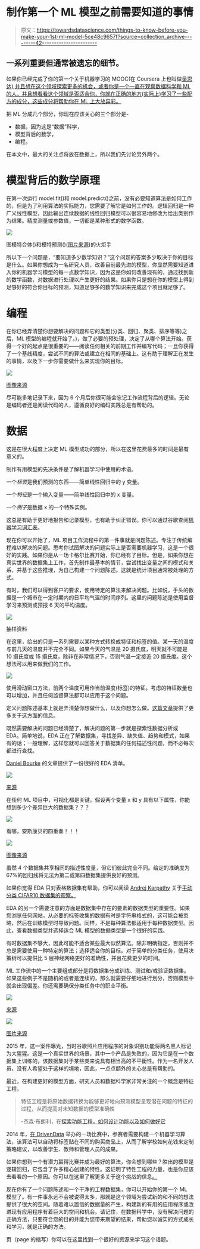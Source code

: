 # 制作第一个 ML 模型之前需要知道的事情

> 原文：<https://towardsdatascience.com/things-to-know-before-you-make-your-1st-ml-model-5ce48c9657f?source=collection_archive---------42----------------------->

## 一系列重要但通常被遗忘的细节。

如果你已经完成了你的第一个关于机器学习的 MOOC(在 Coursera 上也叫做[吴恩达),并且想在这个领域探索更多的机会，或者你是一个一直在观察数据科学和 ML 的人，并且想看看这个领域是否适合你，你就在正确的地方(实际上)学习了一些配方的成分，这些成分将帮助你在 ML 上大放异彩。](https://www.coursera.org/learn/machine-learning#about)

把 ML 分成几个部分，你现在应该关心的三个部分是-

*   数据，因为这是“数据”科学，
*   模型背后的数学，
*   编程。

在本文中，最大的关注点将放在数据上，所以我们先讨论另外两个。

# **模型背后的数学原理**

在第一次运行 model.fit()和 model.predict()之前，没有必要知道算法是如何工作的，但是为了利用算法的实际能力，您需要了解它是如何工作的。逻辑回归是一种广义线性模型，因此输出连续数据的线性回归模型可以很容易地修改为给出类别作为结果。精度测量或参数值，一切都是某种形式的数学函数。

![](img/8795ce309c60c047e0e9b7e7586698dd.png)

图模特合体()和模特预测()([图片来源](https://en.wikipedia.org/wiki/Scikit-learn))的火炬手

所以下一个问题是，“要知道多少数学知识？”这个问题的答案多少取决于你的目标是什么。如果你想成为一名研究人员，改善目前最先进的模型，你显然需要知道进入你的机器学习模型的每一点数学知识，因为这是你如何改善现有的，通过找到新的数学函数，对数据进行处理以产生更好的结果。如果你只是想在你的模型上得到足够好的符合你目标的预测，知道足够多的数学知识来完成这个项目就足够了。

# **编程**

在你已经弄清楚你想要解决的问题和它的类型(分类、回归、聚类、排序等等)之后，ML 模型的编程就开始了。)，做了必要的预处理，决定了从哪个算法开始。获得一个好的起点是很重要的——阅读任何相关的前期工作并编写代码；一旦你获得了一个基线精度，尝试不同的算法或建立在相同的基础上。这有助于理解正在发生的事情，以及下一步你需要做什么来实现你的目标。

![](img/68d73f201d745967e942b2cafd61f71e.png)

[图像来源](https://image.slidesharecdn.com/7rulesofsimpleandmaintainablecode-150924051108-lva1-app6891/95/7-rules-of-simple-and-maintainable-code-3-638.jpg?cb=1443074482)

尽可能多地记录下来，因为 6 个月后你很可能会忘记工作流程背后的逻辑。无论是编码者还是阅读代码的人，遵循良好的编码实践总是有帮助的。

# **数据**

这是在很大程度上决定 ML 模型成功的部分，所以在这里花费最多的时间是最有意义的。

制作有用模型的先决条件是了解机器学习中使用的术语。

一个*标签*是我们预测的东西——简单线性回归中的 y 变量。

一个*特征*是一个输入变量——简单线性回归中的 x 变量。

一个*例子*是数据 x 的一个特殊实例。

这总是有助于更好地报告和记录模型，也有助于纠正错误。你可以通过谷歌查阅[机器学习词汇表](https://developers.google.com/machine-learning/glossary)。

现在你可以开始了，ML 项目工作流程中的第一件事就是问题陈述。专注于传统编程难以解决的问题。思考你试图解决的问题实际上是否需要机器学习，这是一个很好的实践。如果你是从一场卡格尔比赛开始，你已经有了目标。但是，如果你想在真实世界的数据集上工作，首先制作最基本的情节，尝试找出变量之间的模式和关系，并基于这些推理，为自己构建一个问题陈述。这就是统计项目通常被处理的方式。

有时，我们可以得到客户的要求，使用特定的算法来解决问题。比如说，手头的数据是一个城市在一定时期内的日平均气温的时间序列。这里的问题陈述是使用监督学习来预测或预报 6 天的平均温度。

![](img/638315c2b57ad86f44aa9be5203c2229.png)

抽样资料

在这里，给出的只是一系列需要以某种方式转换成特征和标签的值。某一天的温度与前几天的温度并不完全不同。如果今天的气温是 20 摄氏度，明天就不可能是 10 摄氏度或 15 摄氏度，除非在非常情况下，否则气温一定接近 20 摄氏度。这个想法可以用来做我们的工作。

![](img/e313ff80a5e695fc147601a44ee564b8.png)

使用滑动窗口方法，前两个温度可用作当前温度(标签)的特征。考虑的特征数量也可以增加，并且任何监督算法都可以应用于这个问题。

定义问题陈述基本上就是弄清楚你想做什么，以及你想怎么做。[这篇文章](https://developers.google.com/machine-learning/problem-framing/big-questions)提供了更多关于这方面的信息。

既然需要解决的问题已经清楚了，解决问题的第一步就是探索性数据分析或 EDA。简单地说，EDA 正在了解数据集，寻找差异、缺失值、趋势和模式，如果有的话；一般理解，这样您就可以回答关于数据集的任何描述性问题，而不必每次都进行查找。

[Daniel Bourke](https://medium.com/u/dbc019e228f5?source=post_page-----5ce48c9657f--------------------------------) 的文章提供了一份很好的 EDA 清单。

![](img/afd62228dc9a15a117ef7d657b501fd4.png)

[来源](/a-gentle-introduction-to-exploratory-data-analysis-f11d843b8184)

在任何 ML 项目中，可视化都是关键。假设两个变量 x 和 y 具有以下属性，你能想到多少个差异巨大的数据集？？？

![](img/5843f6a895d29f4ea4a228d0d29b0572.png)

看哪，安斯康贝的四重奏！！！

![](img/a6bf467a8c1ae8c8f628306b0ed2e2bc.png)

[图像来源](https://en.wikipedia.org/wiki/Anscombe%27s_quartet)

虽然 4 个数据集共享相同的描述性度量，但它们彼此完全不同。给定的准确度为 67%的回归线将无法为第二或第四数据集提供良好的预测。

如果你觉得 EDA 只对表格数据集有帮助，你可以阅读 [Andrej Karpathy](https://en.wikipedia.org/wiki/Andrej_Karpathy) 关于[手动分类 CIFAR10 数据集的观察。](http://karpathy.github.io/2011/04/27/manually-classifying-cifar10/)

EDA 的另一个需要注意的方面是数据集中存在的要素的数据类型的重要性。如果您浏览任何网站，从必要的标签收集的数据有时是字符串格式的，这可能会被忽略，然后在训练模型时导致问题。同样，不是每种算法都适用于每种数据类型。因此，查看数据类型并选择适合 ML 模型的数据类型是一个很好的实践。

有时数据集不够大，因此可能不适合某些最大似然算法。除非明确指定，否则并不总是需要使用一种特定的算法；选择适合你的目标。对于简单的分类任务，使用决策树可以提供比 5 层神经网络更好的准确性，并且花费更少的时间。

ML 工作流中的一个主要组成部分是将数据集分成训练、测试和/或验证数据集。如果这些例子不是随机的或者是连续的，那么就需要仔细地进行划分，否则模型中就会出现偏差。你还需要确保分类任务中的职业平衡。

![](img/b956c9dd25c96d44271e20050aaa4a1a.png)

[来源](https://www.theverge.com/2015/7/1/8880363/google-apologizes-photos-app-tags-two-black-people-gorillas)

![](img/27c82ec95f842cdb9f6b12dd8be3a70b.png)

[图片来源](https://twitter.com/jackyalcine/status/615329515909156865?ref_src=twsrc%5Etfw%7Ctwcamp%5Etweetembed%7Ctwterm%5E615329515909156865&ref_url=https%3A%2F%2Fwww.theverge.com%2F2015%2F7%2F1%2F8880363%2Fgoogle-apologizes-photos-app-tags-two-black-people-gorillas)

2015 年，这一案件曝光，当时谷歌照片应用程序的对象识别功能将两名黑人标记为大猩猩。这是一个真实世界的场景，其中一个产品是失败的，因为它是在一个数据集上训练的，该数据集对于某些类来说具有相当高的不平衡性。作为一名开发人员，没有人希望处于这样的境地，因此，一点点额外的关心总是有帮助的。

最近，在构建更好的模型方面，研究人员和数据科学家非常关注的一个概念是特征工程。

> 特征工程是将原始数据转换为能够更好地向预测模型呈现潜在问题的特征的过程，从而提高对未知数据的模型准确性
> 
> -杰森·布朗利，在[探索功能工程，如何设计功能以及如何做好它](https://machinelearningmastery.com/discover-feature-engineering-how-to-engineer-features-and-how-to-get-good-at-it/)

2014 年，[在 DrivenData](https://www.drivendata.org/competitions/46/box-plots-for-education-reboot/) 举办的一场比赛中，参赛者需要构建一个机器学习算法，该算法可以自动将标签贴在不同的购买商品上，从而了解学校如何花钱来定制策略建议，以改善学生、教师和管理人员的成果。

如果你想到一个有潜力赢得比赛并成为最好的算法，你会想到哪些？胜出的模型是逻辑回归，它包含了许多精心创建的特性。这证明了特性工程的力量，也是你应该去看看的一个原因。你可以在这里了解更多关于这个挑战的信息[。](https://www.datacamp.com/courses/machine-learning-with-the-experts-school-budgets)

现在你有了一个问题陈述和一个干净的工程数据集，你可以开始你的第一个 ML 模型了。有一件事永远不会被说得太多，那就是这个领域为尝试新的和不同的想法提供了很大的空间。随着难以置信的数据量的产生，构建新的有用的应用程序或改进现有应用程序有着巨大的空间和机会。请记住，在数据科学中，没有解决问题的正确方法，只要符合您的目的并能为您带来期望的结果，帮助您以诚实的方式成长和学习，就是正确的方法。

页（page 的缩写）你可以在这里找到一个很好的资源来学习这个话题。